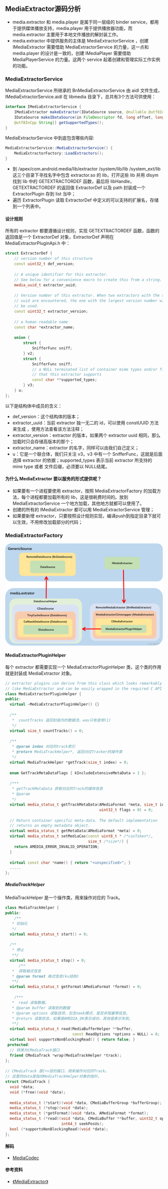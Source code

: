 ## MediaExtractor源码分析
+ media.extractor 和 media.player 是属于同一层级的 binder service，都用于提供媒体播放支持，media.player 用于提供播放器功能，而 media.extractor 主要用于本地文件播放的解封装工作。
+ media.extractor 中提供服务的主体是 MediaExtractorService ，创建 IMediaExtractor 需要借助 MediaExtractorService 的力量，这一点和 media.player 的设计是一致的，创建 IMediaPlayer 需要借助 MediaPlayerService 的力量。这两个 service 起着创建和管理实际工作实例的功能。


### MediaExtractorService
MediaExtractorService 所继承的 BnMediaExtractorService 由 aidl 文件生成，IMediaExtractorService.aidl 在 libmedia 目录下，总共有3个方法可供使用：
```java
interface IMediaExtractorService {
    IMediaExtractor makeExtractor(IDataSource source, @nullable @utf8InCpp String mime);
    IDataSource makeIDataSource(in FileDescriptor fd, long offset, long length);
    @utf8InCpp String[] getSupportedTypes();
}
```
MediaExtractorService 中到底包含哪些内容:
```java
MediaExtractorService::MediaExtractorService() {
    MediaExtractorFactory::LoadExtractors();
}
```
+ 到 /apex/com.android.media/lib/extractor /system/lib/lib /system_ext/lib 这三个目录下寻找名字中包含 extractor.so 的 lib，打开这些 lib 并用 dlsym 找到 lib 中的 GETEXTRACTORDEF 函数，最后将 libHandle，GETEXTRACTORDEF 的返回值 ExtractorDef 以及 path 封装成一个 ExtractorPlugin 存到 list 当中；
+ 遍历 ExtractorPlugin 读取 ExtractorDef 中定义的可以支持的扩展名，存储到一个列表中。

#### 设计规则
所有的 extractor 都要遵循设计规则，实现 GETEXTRACTORDEF 函数，函数的返回值是一个 ExtractorDef 对象，ExtractorDef 声明在 MediaExtractorPluginApi.h 中：
```c++
struct ExtractorDef {
    // version number of this structure
    const uint32_t def_version;

    // A unique identifier for this extractor.
    // See below for a convenience macro to create this from a string.
    media_uuid_t extractor_uuid;

    // Version number of this extractor. When two extractors with the same
    // uuid are encountered, the one with the largest version number will
    // be used.
    const uint32_t extractor_version;

    // a human readable name
    const char *extractor_name;

    union {
        struct {
            SnifferFunc sniff;
        } v2;
        struct {
            SnifferFunc sniff;
            // a NULL terminated list of container mime types and/or file extensions
            // that this extractor supports
            const char **supported_types;
        } v3;
    } u;
};
```
以下是结构体中成员的含义：
+ def_version：这个结构体的版本；
+ extractor_uuid：当前 extractor 独一无二的 id，可以使用 constUUID 方法来生成 ，使用方法查看该方法注释；
+ extractor_version：extractor 的版本，如果两个 extractor uuid 相同，那么加载时只会存储高版本的那个；
+ extractor_name：extractor 的名字，同样可以由我们自己定义；
+ u：它是一个联合体，我们只关注 v3，v3 中有一个 SnifferFunc，这就是后面选择 extractor 的依据；supported_types 表示当前 extractor 所支持的 mine type 或者 文件后缀，必须要以 NULL结尾。

#### 为什么 MediaExtractor 要以服务的形式提供呢？
+ 如果要有一个进程要使用 extractor，按照 MediaExtractorFactory 的加载方法，每个进程都要加载所有的 lib，这是很耗费时间的。放到 MediaExtractorService 一个地方加载，其他地方就都可以使用了。
+ 创建的所有的 IMediaExtractor 都可以用 MediaExtractorService 管理；
+ 如果要新增 extractor，只要按照设计规则实现，编译push到指定目录下就可以生效，不用修改加载部分的代码；

### MediaExtractorFactory
![MediaExtractorFactory](./imgs/MediaExtractorFactory.png)
#### MediaExtractorPluginHelper
每个 extractor 都需要实现一个 MediaExtractorPluginHelper 类，这个类的作用就是封装成 MediaExtractor 对象。
```c++
// extractor plugins can derive from this class which looks remarkably
// like MediaExtractor and can be easily wrapped in the required C API
class MediaExtractorPluginHelper {
public:
  virtual ~MediaExtractorPluginHelper() {}

  /**
   *  countTracks 返回封装内的数据流，wav只有音频(1)
   */
  virtual size_t countTracks() = 0;

  /**
   * @param index 对应的track索引
   * @return MediaTrackHelper*, 返回对应Tracker的操作类
   */
  virtual MediaTrackHelper *getTrack(size_t index) = 0;

  enum GetTrackMetaDataFlags { kIncludeExtensiveMetaData = 1 };

  /***
   * getTrackMetaData 获取对应的Track的媒体信息
   * @param
   */
  virtual media_status_t getTrackMetaData(AMediaFormat *meta, size_t index,
                                          uint32_t flags = 0) = 0;

  // Return container specific meta-data. The default implementation
  // returns an empty metadata object.
  virtual media_status_t getMetaData(AMediaFormat *meta) = 0;
  virtual media_status_t setMediaCas(const uint8_t * /*casToken*/,
                                     size_t /*size*/) {
    return AMEDIA_ERROR_INVALID_OPERATION;
  }

  virtual const char *name() { return "<unspecified>"; }
  .....
};
```
##### MediaTrackHelper
MediaTrackHelper 是一个操作类，用来操作对应的 Track。
```c++
class MediaTrackHelper {
public:
    /**
   * 初始化
   */
  virtual media_status_t start() = 0;

  /**
   * 停止
   **/
  virtual media_status_t stop() = 0;
      /**
   *  获取格式信息
   * @param format 格式信息(kv结构)
   **/
  virtual media_status_t getFormat(AMediaFormat *format) = 0;

    /***
   *  read 读取数据。
   * @param buffer 读取到的数据
   * @param options 读取选项，包含seek模式、是否非阻塞等信息。
   * @return 读取状态，如果是AMEDIA_OK表示成功，其他值表示失败。
   **/
  virtual media_status_t read(MediaBufferHelper **buffer,
                              const ReadOptions *options = NULL) = 0;
  virtual bool supportsNonBlockingRead() { return false; }
 protected:
  // 转换为CMediaTrack接口
  friend CMediaTrack *wrap(MediaTrackHelper *track);
};

// CMediaTrack 是C++层的接口，用来操作对应的Track。
// 这里的data是指向MediaTrackHelper对象的指针。
struct CMediaTrack {
  void *data;
  void (*free)(void *data);

  media_status_t (*start)(void *data, CMediaBufferGroup *bufferGroup);
  media_status_t (*stop)(void *data);
  media_status_t (*getFormat)(void *data, AMediaFormat *format);
  media_status_t (*read)(void *data, CMediaBuffer **buffer, uint32_t options,
                         int64_t seekPosUs);
  bool (*supportsNonBlockingRead)(void *data);
};
```

#### 解码
+ [MediaCodec](MediaCodec.md)


#### 参考资料
+ [《MediaExtractor》](https://blog.csdn.net/qq_41828351/article/details/132482965)